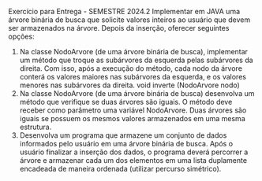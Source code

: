  Exercício para Entrega - SEMESTRE 2024.2 
Implementar em JAVA uma árvore binária de busca que solicite valores inteiros ao usuário
 que devem ser armazenados na árvore. Depois da inserção, oferecer seguintes opções: 
1) Na classe NodoArvore (de uma árvore binária de busca), implementar um método que troque as
 subárvores da esquerda pelas subárvores da direita.  Com isso, após a execução do método, cada
 nodo da árvore conterá os valores maiores nas subárvores da esquerda, e os valores menores nas
 subárvores da direita. 
void inverte (NodoArvore nodo)
 2) Na classe NodoArvore (de uma árvore binária de busca) desenvolva um método que verifique se
 duas árvores são iguais. O método deve receber como parâmetro uma variável NodoArvore.  Duas
 árvores são iguais se possuem os mesmos valores armazenados em uma mesma estrutura.
 3) Desenvolva um programa que armazene um conjunto de dados informados pelo usuário em uma
 árvore binária de busca.  Após o usuário finalizar a inserção dos dados, o programa deverá percorrer
 a árvore e armazenar cada um dos elementos em uma lista duplamente encadeada de maneira
 ordenada (utilizar percurso simétrico).